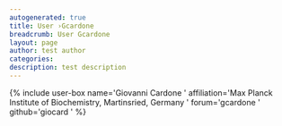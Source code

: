 ```yaml
---
autogenerated: true
title: User ›Gcardone
breadcrumb: User Gcardone
layout: page
author: test author
categories: 
description: test description
---
```


{% include user-box name='Giovanni Cardone ' affiliation='Max Planck Institute of Biochemistry, Martinsried, Germany ' forum='gcardone ' github='giocard ' %}
